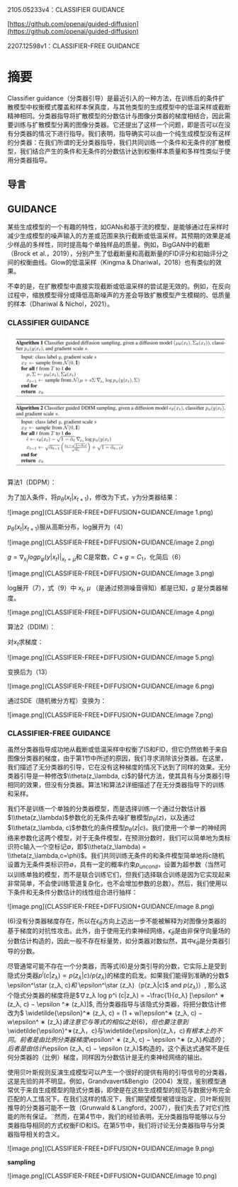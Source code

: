 2105.05233v4：CLASSIFIER GUIDANCE

[https://github.com/openai/guided-diffusion](https://github.com/openai/guided-diffusion)

2207.12598v1：CLASSIFIER-FREE GUIDANCE

# 摘要

Classifier guidance（分类器引导）是最近引入的一种方法，在训练后的条件扩散模型中权衡模式覆盖和样本保真度，与其他类型的生成模型中的低温采样或截断精神相同。分类器指导将扩散模型的分数估计与图像分类器的梯度相结合，因此需要训练与扩散模型分离的图像分类器。它还提出了这样一个问题，即是否可以在没有分类器的情况下进行指导。我们表明，指导确实可以由一个纯生成模型没有这样的分类器：在我们所谓的无分类器指导，我们共同训练一个条件和无条件的扩散模型，我们结合产生的条件和无条件的分数估计达到权衡样本质量和多样性类似于使用分类器指导。

## 导言

## GUIDANCE

某些生成模型的一个有趣的特性，如GANs和基于流的模型，是能够通过在采样时减少生成模型的噪声输入的方差或范围来执行截断或低温采样。其预期的效果是减少样品的多样性，同时提高每个单独样品的质量。例如，BigGAN中的截断（Brock et al.，2019），分别产生了低截断量和高截断量的FID评分和初始评分之间的权衡曲线。Glow的低温采样（Kingma & Dhariwal，2018）也有类似的效果。

不幸的是，在扩散模型中直接实现截断或低温采样的尝试是无效的。例如，在反向过程中，缩放模型得分或降低高斯噪声的方差会导致扩散模型产生模糊的、低质量的样本（Dhariwal & Nichol，2021）。

### CLASSIFIER GUIDANCE

![image.png](CLASSIFIER-FREE+DIFFUSION+GUIDANCE/image.png)

算法1（DDPM）：

为了加入条件，将$p_θ(x_t|x_{t+1})$，修改为下式，y为分类器结果：

![image.png](CLASSIFIER-FREE+DIFFUSION+GUIDANCE/image 1.png)

$p_θ(x_t|x_{t+1})$服从高斯分布，log展开为（4）

![image.png](CLASSIFIER-FREE+DIFFUSION+GUIDANCE/image 2.png)

$g=∇_{x_t}logp_φ(y|x_t)|_{x_t=µ}$和 C是常数，$C+g = C_1$，化简后（6）

![image.png](CLASSIFIER-FREE+DIFFUSION+GUIDANCE/image 3.png)

log展开（7），式（9）中 $x_t$, $\mu$ （是通过预测噪音得知）都是已知，$g$ 是分类器梯度。

![image.png](CLASSIFIER-FREE+DIFFUSION+GUIDANCE/image 4.png)

算法2（DDIM）：

对$x_t$求梯度：

![image.png](CLASSIFIER-FREE+DIFFUSION+GUIDANCE/image 5.png)

变换后为（13）

![image.png](CLASSIFIER-FREE+DIFFUSION+GUIDANCE/image 6.png)

通过SDE（随机微分方程）变换为：

![image.png](CLASSIFIER-FREE+DIFFUSION+GUIDANCE/image 7.png)

### CLASSIFIER-FREE GUIDANCE

虽然分类器指导成功地从截断或低温采样中权衡了IS和FID，但它仍然依赖于来自图像分类器的梯度，由于第1节中所述的原因，我们寻求消除该分类器。在这里，我们描述了无分类器的引导，它在没有这种梯度的情况下达到了同样的效果。无分类器引导是一种修改$\\theta(z_\lambda, c)$的替代方法，使其具有与分类器引导相同的效果，但没有分类器。算法1和算法2详细描述了在无分类器指导下的训练和采样。

我们不是训练一个单独的分类器模型，而是选择训练一个通过分数估计器$\\theta(z_\lambda)$参数化的无条件去噪扩散模型$p_θ(z)$，以及通过$\\theta(z_\lambda, c)$参数化的条件模型$p_θ(z|c)$。我们使用一个单一的神经网络来参数化这两个模型，对于无条件模型，在预测分数时，我们可以简单地为类标识符c输入一个空标记∅，即$\\theta(z_\lambda) = \\theta(z_\lambda,c=\phi)$。我们共同训练无条件的和条件模型简单地将c随机设置为无条件类标识符∅，具有一定的概率约束$p_{uncond}$，设置为超参数（当然可以训练单独的模型，而不是联合训练它们，但我们选择联合训练是因为它实现起来非常简单，不会使训练管道复杂化，也不会增加参数的总数）。然后，我们使用以下条件和无条件分数估计的线性组合进行抽样：

![image.png](CLASSIFIER-FREE+DIFFUSION+GUIDANCE/image 8.png)

(6)没有分类器梯度存在，所以在$\widetilde{\epsilon}_\theta$方向上迈出一步不能被解释为对图像分类器的基于梯度的对抗性攻击。此外，由于使用无约束神经网络，$\widetilde{\epsilon}_\theta$是由非保守向量场的分数估计构造的，因此一般不存在标量势，如分类器对数似然，其中$\widetilde{\epsilon}_\theta$是分类器引导的分数。

尽管通常可能不存在一个分类器，而等式(6)是分类引导的分数，它实际上是受到隐式分类器$p^i(c|z_λ)∝p(z_λ|c)/p(z_λ)$的梯度的启发。如果我们能得到准确的分数$ \epsilon^\star (z_λ, c)$和$ \epsilon^\star (z_λ)$（$p(z_λ|c)$ and $p(z_λ)$）, 那么这个隐式分类器的梯度将是$∇z_λ log p^i (c|z_λ) = −\frac{1}{σ_λ} [\epsilon^ ∗ (z_λ, c) − \epsilon ^∗ (z_λ)]$, 而分类器指导与该隐式分类器，将把分数估计修改为$ \widetilde{\epsilon}^∗ (z_λ, c) = (1 + w)\epsilon^∗ (z_λ, c) − w\epsilon^ ∗ (z_λ)$请注意它与等式的相似之处(6)，但也要注意到$\widetilde{\epsilon}^∗(z_λ，c)与\widetilde{\epsilon}(z_λ，c)$有根本上的不同。前者是由比例分类器梯度$\epsilon^ ∗ (z_λ, c) − \epsilon ^∗ (z_λ)$构造的；后者是由估计$\epsilon (z_λ, c) − \epsilon (z_λ)$构造的，这个表达式通常不是任何分类器的（比例）梯度，同样因为分数估计是无约束神经网络的输出。

使用贝叶斯规则反演生成模型可以产生一个很好的提供有用的引导信号的分类器，这是先验的并不明显。例如，Grandvavert&Bengio（2004）发现，鉴别模型通常优于来自生成模型的隐式分类器，即使是在这些生成模型的规范与数据分布完全匹配的人工情况下。在我们这样的情况下，我们期望模型被错误指定，贝叶斯规则推导的分类器可能不一致（Grunwald & Langford，2007），我们失去了对它们性能的所有保证。¨然而，在第4节中，我们的经验表明，无分类器指导能够以与分类器指导相同的方式权衡FID和IS。在第5节中，我们将讨论无分类器指导与分类器指导相关的含义。

![image.png](CLASSIFIER-FREE+DIFFUSION+GUIDANCE/image 9.png)

**sampling**

![image.png](CLASSIFIER-FREE+DIFFUSION+GUIDANCE/image 10.png)

